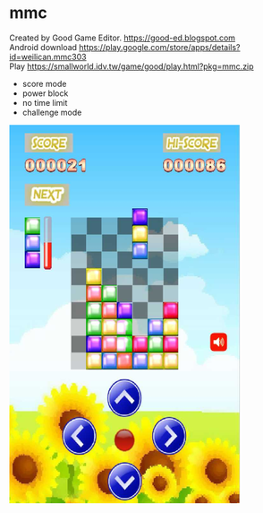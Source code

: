 # mmc

Created by Good Game Editor. https://good-ed.blogspot.com <br/>
Android download https://play.google.com/store/apps/details?id=weilican.mmc303 <br/>
Play https://smallworld.idv.tw/game/good/play.html?pkg=mmc.zip

* score mode
* power block
* no time limit
* challenge mode

![image](mmc.png)
